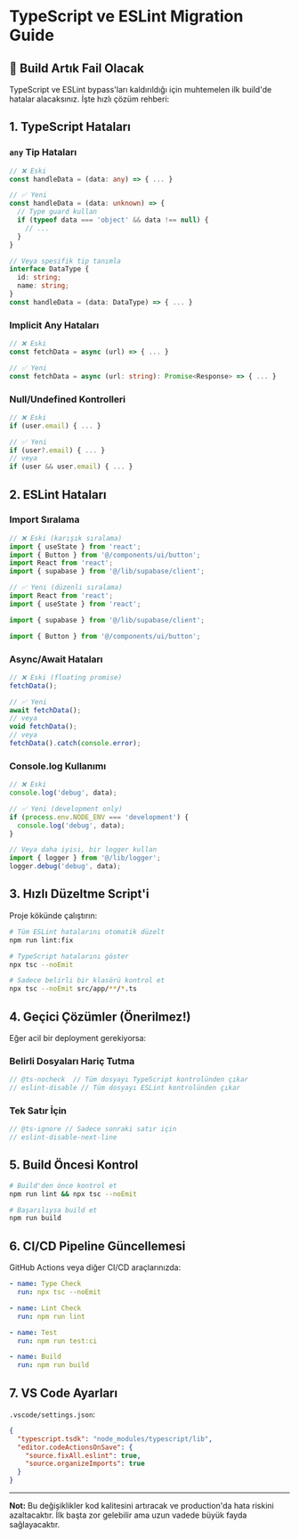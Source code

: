 # TypeScript ve ESLint Migration Guide

## 🚨 Build Artık Fail Olacak

TypeScript ve ESLint bypass'ları kaldırıldığı için muhtemelen ilk build'de hatalar alacaksınız. İşte hızlı çözüm rehberi:

## 1. TypeScript Hataları

### `any` Tip Hataları

```typescript
// ❌ Eski
const handleData = (data: any) => { ... }

// ✅ Yeni
const handleData = (data: unknown) => {
  // Type guard kullan
  if (typeof data === 'object' && data !== null) {
    // ...
  }
}

// Veya spesifik tip tanımla
interface DataType {
  id: string;
  name: string;
}
const handleData = (data: DataType) => { ... }
```

### Implicit Any Hataları

```typescript
// ❌ Eski
const fetchData = async (url) => { ... }

// ✅ Yeni
const fetchData = async (url: string): Promise<Response> => { ... }
```

### Null/Undefined Kontrolleri

```typescript
// ❌ Eski
if (user.email) { ... }

// ✅ Yeni
if (user?.email) { ... }
// veya
if (user && user.email) { ... }
```

## 2. ESLint Hataları

### Import Sıralama

```typescript
// ❌ Eski (karışık sıralama)
import { useState } from 'react';
import { Button } from '@/components/ui/button';
import React from 'react';
import { supabase } from '@/lib/supabase/client';

// ✅ Yeni (düzenli sıralama)
import React from 'react';
import { useState } from 'react';

import { supabase } from '@/lib/supabase/client';

import { Button } from '@/components/ui/button';
```

### Async/Await Hataları

```typescript
// ❌ Eski (floating promise)
fetchData();

// ✅ Yeni
await fetchData();
// veya
void fetchData();
// veya
fetchData().catch(console.error);
```

### Console.log Kullanımı

```typescript
// ❌ Eski
console.log('debug', data);

// ✅ Yeni (development only)
if (process.env.NODE_ENV === 'development') {
  console.log('debug', data);
}

// Veya daha iyisi, bir logger kullan
import { logger } from '@/lib/logger';
logger.debug('debug', data);
```

## 3. Hızlı Düzeltme Script'i

Proje kökünde çalıştırın:

```bash
# Tüm ESLint hatalarını otomatik düzelt
npm run lint:fix

# TypeScript hatalarını göster
npx tsc --noEmit

# Sadece belirli bir klasörü kontrol et
npx tsc --noEmit src/app/**/*.ts
```

## 4. Geçici Çözümler (Önerilmez!)

Eğer acil bir deployment gerekiyorsa:

### Belirli Dosyaları Hariç Tutma

```typescript
// @ts-nocheck  // Tüm dosyayı TypeScript kontrolünden çıkar
// eslint-disable // Tüm dosyayı ESLint kontrolünden çıkar
```

### Tek Satır İçin

```typescript
// @ts-ignore // Sadece sonraki satır için
// eslint-disable-next-line
```

## 5. Build Öncesi Kontrol

```bash
# Build'den önce kontrol et
npm run lint && npx tsc --noEmit

# Başarılıysa build et
npm run build
```

## 6. CI/CD Pipeline Güncellemesi

GitHub Actions veya diğer CI/CD araçlarınızda:

```yaml
- name: Type Check
  run: npx tsc --noEmit

- name: Lint Check
  run: npm run lint

- name: Test
  run: npm run test:ci

- name: Build
  run: npm run build
```

## 7. VS Code Ayarları

`.vscode/settings.json`:

```json
{
  "typescript.tsdk": "node_modules/typescript/lib",
  "editor.codeActionsOnSave": {
    "source.fixAll.eslint": true,
    "source.organizeImports": true
  }
}
```

---

**Not:** Bu değişiklikler kod kalitesini artıracak ve production'da hata riskini azaltacaktır. İlk başta zor gelebilir ama uzun vadede büyük fayda sağlayacaktır.
